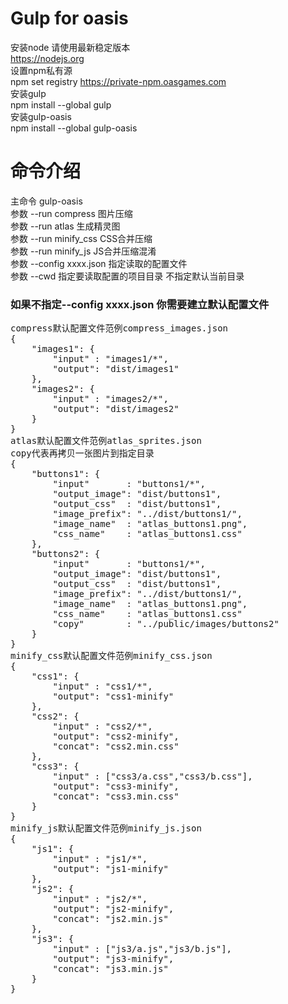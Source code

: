 # Gulp for oasis

安装node 请使用最新稳定版本  
https://nodejs.org  
设置npm私有源  
npm set registry https://private-npm.oasgames.com  
安装gulp  
npm install --global gulp  
安装gulp-oasis  
npm install --global gulp-oasis

# 命令介绍  
主命令 gulp-oasis  
参数 --run compress 图片压缩  
参数 --run atlas 生成精灵图  
参数 --run minify_css CSS合并压缩  
参数 --run minify_js JS合并压缩混淆  
参数 --config xxxx.json 指定读取的配置文件  
参数 --cwd 指定要读取配置的项目目录 不指定默认当前目录

### 如果不指定--config xxxx.json 你需要建立默认配置文件
<pre>
compress默认配置文件范例compress_images.json
{
    "images1": {
        "input" : "images1/*",
        "output": "dist/images1"
    },
    "images2": {
        "input" : "images2/*",
        "output": "dist/images2"
    }
}
atlas默认配置文件范例atlas_sprites.json
copy代表再拷贝一张图片到指定目录
{
    "buttons1": {
        "input"       : "buttons1/*",
        "output_image": "dist/buttons1",
        "output_css"  : "dist/buttons1",
        "image_prefix": "../dist/buttons1/",
        "image_name"  : "atlas_buttons1.png",
        "css_name"    : "atlas_buttons1.css"
    },
    "buttons2": {
        "input"       : "buttons1/*",
        "output_image": "dist/buttons1",
        "output_css"  : "dist/buttons1",
        "image_prefix": "../dist/buttons1/",
        "image_name"  : "atlas_buttons1.png",
        "css_name"    : "atlas_buttons1.css"
        "copy"        : "../public/images/buttons2"
    }
}
minify_css默认配置文件范例minify_css.json
{
    "css1": {
        "input" : "css1/*",
        "output": "css1-minify"
    },
    "css2": {
        "input" : "css2/*",
        "output": "css2-minify",
        "concat": "css2.min.css"
    },
    "css3": {
        "input" : ["css3/a.css","css3/b.css"],
        "output": "css3-minify",
        "concat": "css3.min.css"
    }
}
minify_js默认配置文件范例minify_js.json
{
    "js1": {
        "input" : "js1/*",
        "output": "js1-minify"
    },
    "js2": {
        "input" : "js2/*",
        "output": "js2-minify",
        "concat": "js2.min.js"
    },
    "js3": {
        "input" : ["js3/a.js","js3/b.js"],
        "output": "js3-minify",
        "concat": "js3.min.js"
    }
}
</pre>
